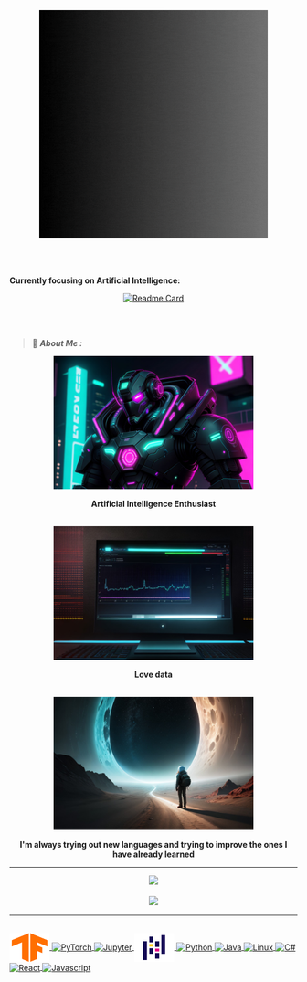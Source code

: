 <p align="center">
  <img src="Banner.gif"/
  width="400">
</p>

<br>
<br>

**Currently focusing on Artificial Intelligence:**

<div align="center">

[![Readme Card](https://github-readme-stats.vercel.app/api/pin/?username=Mathvivas&repo=artificial-intelligence&show_owner=true&bg_color=00ff00,000000,ff0055&title_color=ff5500&text_color=ffffff&hide_border=True)](https://github.com/Mathvivas/Artificial-Intelligence)

</div>

<br>
<br>
  
> :book: ***About Me :***


<div align="center">
  <span><img width="350px" alt="Image for Artificial Intelligence" src="cyberpunk_robot_in_a_futuristic_neon_environment__4k__ultrarealism__uhd.jpg"/></span>
  <p><b>Artificial Intelligence Enthusiast</b></p>
</div>

<br>

<div align="center">
  <span><img width="350px" alt="Image for Data" src="binary_data.jpg"/></span>
  <p><b>Love data</b></p>
</div>

<br>

<div align="center">
  <span><img width="350px" alt="Image for Programming" src="into_the_unknown__4k__ultrarealism__uhd.jpg"/></span>
  <p><b>I'm always trying out new languages and trying to improve the ones I have already learned</b></p>
</div>


<!-- <div style="display: flex; padding-bottom: 20px" style="justify-content: center">
  <span><img width="250px" alt="Image for Artificial Intelligence" src="https://media.giphy.com/media/xT0xelDjQHpNSFuJji/giphy.gif"/></span>
  <span style="padding-left: 20px; padding-top: 14%"><b>Artificial Intelligence Enthusiast</b></span>
</div>

<div style="display: flex; padding-bottom: 20px" style="justify-content: center">
  <span><img width="250px" alt="Image for Data" src="https://media.giphy.com/media/QpVUMRUJGokfqXyfa1/giphy.gif"/></span>
  <span style="padding-left: 20px; padding-top: 7%"><b>Love data</b></span>
</div>

<div style="display: flex" style="justify-content: center">
  <span><img width="350px" alt="Image for Programming" src="https://media.giphy.com/media/Yq9II2L9ruykH3fRMy/giphy.gif"/></span>
  <span style="padding-left: 20px; padding-top: 10%"><b>I'm always trying out new languages and trying to improve the ones I have already learned</b></span>
</div> -->


___________________

 <div align="center">
  <a href="https://github.com/Mathvivas">
  <img height="250em" src="https://github-readme-stats.vercel.app/api?username=Mathvivas&show_icons=true&bg_color=00ff00,000000,ff0055&title_color=ff5500&text_color=ffffff&hide_border=True&include_all_commits=true&count_private=true"/>

<br>
<br>
    
  <img height="300em" src="https://github-readme-stats.vercel.app/api/top-langs/?username=Mathvivas&langs_count=5&bg_color=00ff00,000000,ff0055&title_color=ff5500&text_color=ffffff&hide_border=True"/>
</div>
  
  _________________
  
<div style="display: inline_block"><br>
  <img align="center" alt="TensorFlow" height="50" width="70" src="https://raw.githubusercontent.com/devicons/devicon/v2.15.1/icons/tensorflow/tensorflow-original.svg">
  <img align="center" alt="PyTorch" height="50" width="70" src="https://cdn.jsdelivr.net/gh/devicons/devicon/icons/pytorch/pytorch-original.svg" />
  <img align="center" alt="Jupyter" height="50" width="70" src="https://cdn.jsdelivr.net/gh/devicons/devicon/icons/jupyter/jupyter-original-wordmark.svg" />
  <img align="center" alt="Pandas" height="50" width="70" src="https://raw.githubusercontent.com/devicons/devicon/v2.15.1/icons/pandas/pandas-original.svg">
  <img align="center" alt="Python" height="50" width="70" src="https://cdn.jsdelivr.net/gh/devicons/devicon/icons/python/python-original.svg">
  <img align="center" alt="Java" height="50" width="70" src="https://cdn.jsdelivr.net/gh/devicons/devicon/icons/java/java-original.svg">
  <img align="center" alt="Linux" height="50" width="70" src="https://cdn.jsdelivr.net/gh/devicons/devicon/icons/linux/linux-original.svg">
  <img align="center" alt="C#" height="50" width="70" src="https://cdn.jsdelivr.net/gh/devicons/devicon/icons/csharp/csharp-original.svg">
  <img align="center" alt="React" height="50" width="70" src="https://cdn.jsdelivr.net/gh/devicons/devicon/icons/react/react-original.svg">
  <img align="center" alt="Javascript" height="50" width="70" src="https://cdn.jsdelivr.net/gh/devicons/devicon/icons/javascript/javascript-original.svg">
</div>

  
<!--
**Mathvivas/Mathvivas** is a ✨ _special_ ✨ repository because its `README.md` (this file) appears on your GitHub profile.

Here are some ideas to get you started:

- 🔭 I’m currently working on ...
- 🌱 I’m currently learning ...
- 👯 I’m looking to collaborate on ...
- 🤔 I’m looking for help with ...
- 💬 Ask me about ...
- 📫 How to reach me: ...
- 😄 Pronouns: ...
- ⚡ Fun fact: ...
-->
